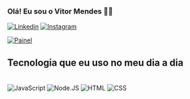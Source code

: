 ### Olá! Eu sou o Vitor Mendes 👋🏻

[![Linkedin](https://img.shields.io/badge/LinkedIn-0077B5?style=for-the-badge&logo=linkedin&logoColor=white)](https://www.linkedin.com/in/vitorrmendes/)
[![Instagram](https://img.shields.io/badge/Instagram-E4405F?style=for-the-badge&logo=instagram&logoColor=white)](https://www.instagram.com/vitorrmendes_/)

[![Painel](https://github-readme-stats.vercel.app/api/top-langs/?username=vitorrDEV&layout=donut&locale=pt-br&bg_color=00000000)](https://github.com/anuraghazra/github-readme-stats)

## Tecnologia que eu uso no meu dia a dia
<div styLe ="display: inline_block"><br>
  <img align="center" alt="JavaScript" src="https://img.shields.io/badge/JavaScript-F7DF1E?style=for-the-badge&logo=javascript&logoColor=black" />
  <img align="center" alt="Node.JS" src="https://img.shields.io/badge/Node.js-43853D?style=for-the-badge&logo=node.js&logoColor=white" />
  <img align="center" alt="HTML" src="https://img.shields.io/badge/HTML-239120?style=for-the-badge&logo=html5&logoColor=white" />
  <img align="center" alt="CSS" src="https://img.shields.io/badge/CSS-239120?&style=for-the-badge&logo=css3&logoColor=white" />
</div>





